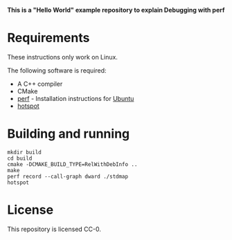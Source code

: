 **This is a "Hello World" example repository to explain Debugging with perf**

# Requirements

These instructions only work on Linux.

The following software is required:
* A C++ compiler
* CMake
* [perf](https://en.wikipedia.org/wiki/Perf_(Linux)) - Installation instructions for [Ubuntu](https://askubuntu.com/questions/50145/how-to-install-perf-monitoring-tool)
* [hotspot](https://github.com/KDAB/hotspot)

# Building and running

```
mkdir build
cd build
cmake -DCMAKE_BUILD_TYPE=RelWithDebInfo ..
make
perf record --call-graph dward ./stdmap
hotspot
```

# License

This repository is licensed CC-0.

